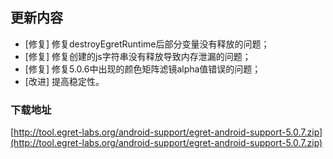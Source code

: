 ## 更新内容

* [修复] 修复destroyEgretRuntime后部分变量没有释放的问题；
* [修复] 修复创建的js字符串没有释放导致内存泄漏的问题；
* [修复] 修复5.0.6中出现的颜色矩阵滤镜alpha值错误的问题；
* [改进] 提高稳定性。

### 下载地址

[http://tool.egret-labs.org/android-support/egret-android-support-5.0.7.zip](http://tool.egret-labs.org/android-support/egret-android-support-5.0.7.zip)